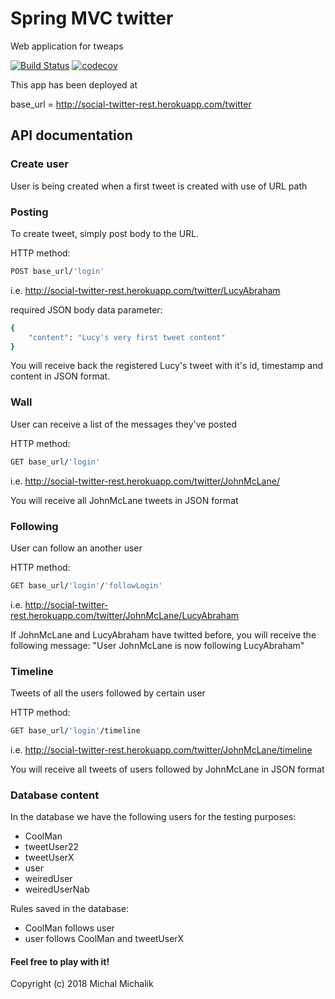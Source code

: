 # Spring MVC twitter
Web application for tweaps

[![Build Status](https://travis-ci.org/forestfart/social-twitter-rest.svg?branch=master)](https://travis-ci.org/forestfart/social-twitter-mvc)
[![codecov](https://codecov.io/gh/forestfart/social-twitter-rest/branch/master/graph/badge.svg)](https://codecov.io/gh/forestfart/social-twitter-mvc)

This app has been deployed at 

base_url = http://social-twitter-rest.herokuapp.com/twitter

## API documentation

### Create user
User is being created when a first tweet is created with use of URL path

### Posting
To create tweet, simply post body to the URL.

HTTP method: 
```bash 
POST base_url/'login'
```
i.e. http://social-twitter-rest.herokuapp.com/twitter/LucyAbraham

required JSON body data parameter: 
```bash 
{
    "content": "Lucy's very first tweet content"
}
```
You will receive back the registered Lucy's tweet with it's id, timestamp and content in JSON format.

### Wall
User can receive a list of the messages they've posted

HTTP method: 
```bash
GET base_url/'login'
```
i.e. http://social-twitter-rest.herokuapp.com/twitter/JohnMcLane/

You will receive all JohnMcLane tweets in JSON format

### Following
User can follow an another user

HTTP method: 
```bash
GET base_url/'login'/'followLogin'
```
i.e. http://social-twitter-rest.herokuapp.com/twitter/JohnMcLane/LucyAbraham

If JohnMcLane and LucyAbraham have twitted before, you will receive the following message: 
"User JohnMcLane is now following LucyAbraham"

### Timeline
Tweets of all the users followed by certain user

HTTP method:
```bash
GET base_url/'login'/timeline
```
i.e. http://social-twitter-rest.herokuapp.com/twitter/JohnMcLane/timeline

You will receive all tweets of users followed by JohnMcLane in JSON format

### Database content
In the database we have the following users for the testing purposes:

- CoolMan
- tweetUser22
- tweetUserX
- user
- weiredUser
- weiredUserNab

Rules saved in the database:
- CoolMan follows user
- user follows CoolMan and tweetUserX



#### Feel free to play with it!

Copyright (c) 2018 Michal Michalik

